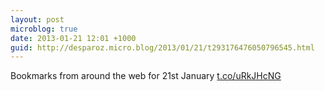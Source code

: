 ```yaml
---
layout: post
microblog: true
date: 2013-01-21 12:01 +1000
guid: http://desparoz.micro.blog/2013/01/21/t293176476050796545.html
---
```

Bookmarks from around the web for 21st January [t.co/uRkJHcNG](http://t.co/uRkJHcNG)
